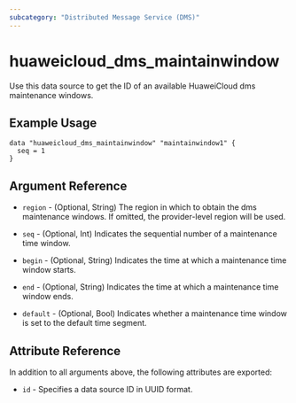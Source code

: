 ```yaml
---
subcategory: "Distributed Message Service (DMS)"
---
```


# huaweicloud_dms_maintainwindow

Use this data source to get the ID of an available HuaweiCloud dms maintenance windows.

## Example Usage

```hcl
data "huaweicloud_dms_maintainwindow" "maintainwindow1" {
  seq = 1
}
```

## Argument Reference

* `region` - (Optional, String) The region in which to obtain the dms maintenance windows. If omitted, the provider-level
  region will be used.

* `seq` - (Optional, Int) Indicates the sequential number of a maintenance time window.

* `begin` - (Optional, String) Indicates the time at which a maintenance time window starts.

* `end` - (Optional, String) Indicates the time at which a maintenance time window ends.

* `default` - (Optional, Bool) Indicates whether a maintenance time window is set to the default time segment.

## Attribute Reference

In addition to all arguments above, the following attributes are exported:

* `id` - Specifies a data source ID in UUID format.
